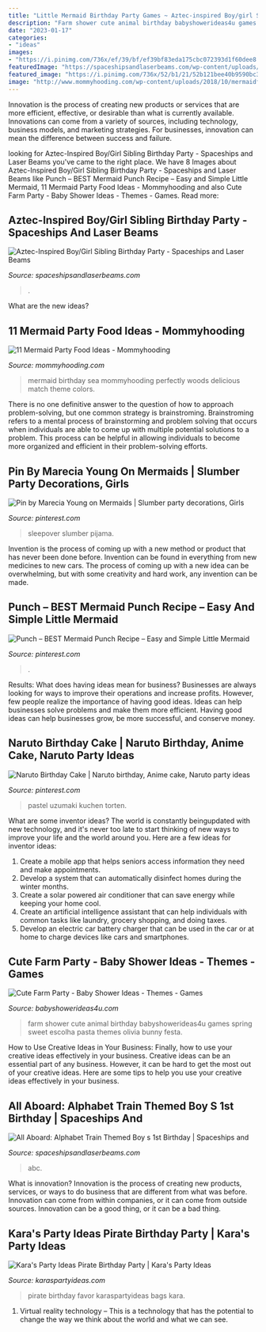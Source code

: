 ```yaml
---
title: "Little Mermaid Birthday Party Games ~ Aztec-inspired Boy/girl Sibling Birthday Party"
description: "Farm shower cute animal birthday babyshowerideas4u games spring sweet escolha pasta themes olivia bunny festa"
date: "2023-01-17"
categories:
- "ideas"
images:
- "https://i.pinimg.com/736x/ef/39/bf/ef39bf83eda175cbc072393d1f60dee8.jpg"
featuredImage: "https://spaceshipsandlaserbeams.com/wp-content/uploads/2015/09/alphabet-train-first-birthday-party-ideas-boys.jpg"
featured_image: "https://i.pinimg.com/736x/52/b1/21/52b121bee40b9590bc330c80e2f59f3e.jpg"
image: "http://www.mommyhooding.com/wp-content/uploads/2018/10/mermaidfood2.jpg"
---
```



Innovation is the process of creating new products or services that are more efficient, effective, or desirable than what is currently available. Innovations can come from a variety of sources, including technology, business models, and marketing strategies. For businesses, innovation can mean the difference between success and failure.

	

		
looking for Aztec-Inspired Boy/Girl Sibling Birthday Party - Spaceships and Laser Beams you've came to the right place. We have 8 Images about Aztec-Inspired Boy/Girl Sibling Birthday Party - Spaceships and Laser Beams like Punch – BEST Mermaid Punch Recipe – Easy and Simple Little Mermaid, 11 Mermaid Party Food Ideas - Mommyhooding and also Cute Farm Party - Baby Shower Ideas - Themes - Games. Read more:
		
    
## Aztec-Inspired Boy/Girl Sibling Birthday Party - Spaceships And Laser Beams

<img loading=lazy src="https://spaceshipsandlaserbeams.com/wp-content/uploads/2015/09/boy-and-girl-aztec-birthday-party-ideas.jpg" onerror="this.onerror=null;this.src='https://tse3.mm.bing.net/th?id=OIP.0g8xAaWTTzM6-O4OI2HhugHaLH&amp;pid=15.1';" alt="Aztec-Inspired Boy/Girl Sibling Birthday Party - Spaceships and Laser Beams">

_Source: spaceshipsandlaserbeams.com_

>. 

	

What are the new ideas?
 

    
## 11 Mermaid Party Food Ideas - Mommyhooding

<img loading=lazy src="http://www.mommyhooding.com/wp-content/uploads/2018/10/mermaidfood2.jpg" onerror="this.onerror=null;this.src='https://tse2.mm.bing.net/th?id=OIP.YRnkFEAVBCIUU1hAnAELEQHaLH&amp;pid=15.1';" alt="11 Mermaid Party Food Ideas - Mommyhooding">

_Source: mommyhooding.com_

>mermaid birthday sea mommyhooding perfectly woods delicious match theme colors. 

	

There is no one definitive answer to the question of how to approach problem-solving, but one common strategy is brainstroming. Brainstroming refers to a mental process of brainstorming and problem solving that occurs when individuals are able to come up with multiple potential solutions to a problem. This process can be helpful in allowing individuals to become more organized and efficient in their problem-solving efforts.

    
## Pin By Marecia Young On Mermaids | Slumber Party Decorations, Girls

<img loading=lazy src="https://i.pinimg.com/736x/52/b1/21/52b121bee40b9590bc330c80e2f59f3e.jpg" onerror="this.onerror=null;this.src='https://tse1.mm.bing.net/th?id=OIP.bHoVNmhVlKEQzYq7rM1ekQHaJ4&amp;pid=15.1';" alt="Pin by Marecia Young on Mermaids | Slumber party decorations, Girls">

_Source: pinterest.com_

>sleepover slumber pijama. 

	

Invention is the process of coming up with a new method or product that has never been done before. Invention can be found in everything from new medicines to new cars. The process of coming up with a new idea can be overwhelming, but with some creativity and hard work, any invention can be made.

    
## Punch – BEST Mermaid Punch Recipe – Easy And Simple Little Mermaid

<img loading=lazy src="https://i.pinimg.com/736x/ef/39/bf/ef39bf83eda175cbc072393d1f60dee8.jpg" onerror="this.onerror=null;this.src='https://tse3.mm.bing.net/th?id=OIP.X_pMmJ-c8SE1Gv9kHvNieQHaNO&amp;pid=15.1';" alt="Punch – BEST Mermaid Punch Recipe – Easy and Simple Little Mermaid">

_Source: pinterest.com_

>. 

	

Results: What does having ideas mean for business?
Businesses are always looking for ways to improve their operations and increase profits. However, few people realize the importance of having good ideas. Ideas can help businesses solve problems and make them more efficient. Having good ideas can help businesses grow, be more successful, and conserve money.

    
## Naruto Birthday Cake | Naruto Birthday, Anime Cake, Naruto Party Ideas

<img loading=lazy src="https://i.pinimg.com/736x/f8/b7/98/f8b79816875e8183a53dff77eff3c105.jpg" onerror="this.onerror=null;this.src='https://tse4.mm.bing.net/th?id=OIP.mgknPv-n5XCNwJ-g-0UpggHaKt&amp;pid=15.1';" alt="Naruto Birthday Cake | Naruto birthday, Anime cake, Naruto party ideas">

_Source: pinterest.com_

>pastel uzumaki kuchen torten. 

	

What are some inventor ideas?
The world is constantly beingupdated with new technology, and it's never too late to start thinking of new ways to improve your life and the world around you. Here are a few ideas for inventor ideas: 
1. Create a mobile app that helps seniors access information they need and make appointments. 
2. Develop a system that can automatically disinfect homes during the winter months. 
3. Create a solar powered air conditioner that can save energy while keeping your home cool. 
4. Create an artificial intelligence assistant that can help individuals with common tasks like laundry, grocery shopping, and doing taxes. 
5. Develop an electric car battery charger that can be used in the car or at home to charge devices like cars and smartphones.

    
## Cute Farm Party - Baby Shower Ideas - Themes - Games

<img loading=lazy src="http://www.babyshowerideas4u.com/wp-content/uploads/2014/07/IMG_2015-2E-682x1024.jpg" onerror="this.onerror=null;this.src='https://tse1.mm.bing.net/th?id=OIP.9hG65VvDezwlY1g4MOQc2QHaLH&amp;pid=15.1';" alt="Cute Farm Party - Baby Shower Ideas - Themes - Games">

_Source: babyshowerideas4u.com_

>farm shower cute animal birthday babyshowerideas4u games spring sweet escolha pasta themes olivia bunny festa. 

	

How to Use Creative Ideas in Your Business: Finally, how to use your creative ideas effectively in your business.
Creative ideas can be an essential part of any business. However, it can be hard to get the most out of your creative ideas. Here are some tips to help you use your creative ideas effectively in your business.

    
## All Aboard: Alphabet Train Themed Boy S 1st Birthday | Spaceships And

<img loading=lazy src="https://spaceshipsandlaserbeams.com/wp-content/uploads/2015/09/alphabet-train-first-birthday-party-ideas-boys.jpg" onerror="this.onerror=null;this.src='https://tse3.mm.bing.net/th?id=OIP.EN8ktc5An97AE6zTe4Y5UQHaLH&amp;pid=15.1';" alt="All Aboard: Alphabet Train Themed Boy s 1st Birthday | Spaceships and">

_Source: spaceshipsandlaserbeams.com_

>abc. 

	

What is innovation?
Innovation is the process of creating new products, services, or ways to do business that are different from what was before. Innovation can come from within companies, or it can come from outside sources. Innovation can be a good thing, or it can be a bad thing.

    
## Kara&#039;s Party Ideas Pirate Birthday Party | Kara&#039;s Party Ideas

<img loading=lazy src="https://karaspartyideas.com/wp-content/uploads/2017/10/Pirate-Birthday-Party-via-Karas-Party-Ideas-KarasPartyIdeas.com16.jpg" onerror="this.onerror=null;this.src='https://tse3.mm.bing.net/th?id=OIP.00f9bL97kIqEzAuPGW83cAHaJ3&amp;pid=15.1';" alt="Kara&#039;s Party Ideas Pirate Birthday Party | Kara&#039;s Party Ideas">

_Source: karaspartyideas.com_

>pirate birthday favor karaspartyideas bags kara. 

	

1. Virtual reality technology – This is a technology that has the potential to change the way we think about the world and what we can see.

